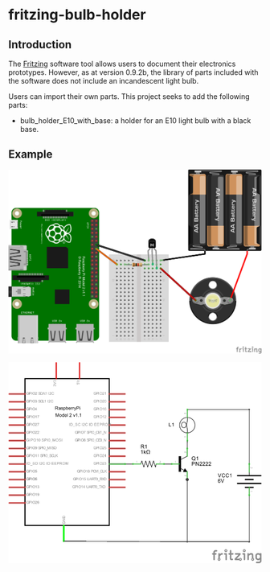 # fritzing-bulb-holder

## Introduction

The [Fritzing](http://fritzing.org/home/) software tool allows users to document
their electronics prototypes. However, as at version 0.9.2b, the library of
parts included with the software does not include an incandescent light bulb.

Users can import their own parts. This project seeks to add the following parts:

* bulb_holder_E10_with_base: a holder for an E10 light bulb with a black base.

## Example

![Image of breadboard view](images/Raspberry_Pi_2_Bulb_bb.png)

![Image of schematic view](images/Raspberry_Pi_2_Bulb_schem.png)